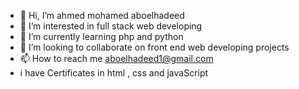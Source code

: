 - 👋 Hi, I’m ahmed mohamed aboelhadeed
- 👀 I’m interested in full stack web developing
- 🌱 I’m currently learning php and python
- 💞️ I’m looking to collaborate on front end web developing projects
- 📫 How to reach me aboelhadeed1@gmail.com
- i have Certificates in html , css and javaScript
<!---
aboelhadeed/aboelhadeed is a ✨ special ✨ repository because its `README.md` (this file) appears on your GitHub profile.
You can click the Preview link to take a look at your changes.
--->
